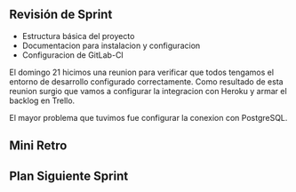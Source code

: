 ## Revisión de Sprint

- Estructura básica del proyecto
- Documentacion para instalacion y configuracion
- Configuracion de GitLab-CI

El domingo 21 hicimos una reunion para verificar que todos tengamos el entorno de desarrollo configurado correctamente. Como resultado de esta reunion surgio que vamos a configurar la integracion con Heroku y armar el backlog en Trello.

El mayor problema que tuvimos fue configurar la conexion con PostgreSQL.

## Mini Retro

## Plan Siguiente Sprint
